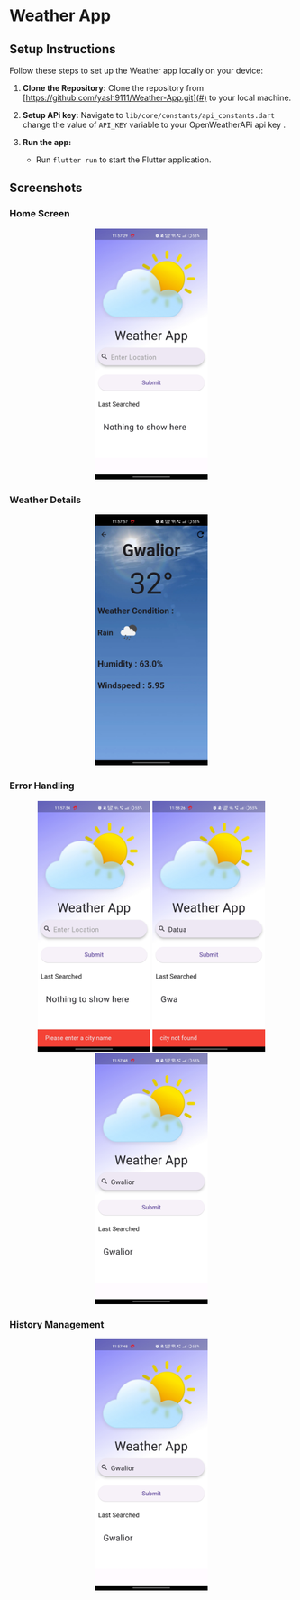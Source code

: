# Weather App



## Setup Instructions

Follow these steps to set up the Weather app locally on your device:

1. **Clone the Repository:** Clone the  repository from [https://github.com/yash9111/Weather-App.git](#) to your local machine.

2. **Setup APi key:** Navigate to `lib/core/constants/api_constants.dart` change the value of `API_KEY` variable to your OpenWeatherAPi api key . 

3. **Run the app:**
   - Run `flutter run` to start the Flutter  application.





## Screenshots 
### Home Screen 
<div align=center>

<img src="Scrrenshots/4.jpg" width = "200" />

</div>

### Weather Details
<div align=center>

<img src="Scrrenshots/5.jpg" width = "200" />
</div>

### Error Handling

<div align=center>

<img src="Scrrenshots/1.jpg" width = "200" />
<img src="Scrrenshots/2.jpg" width = "200" />
<img src="Scrrenshots/3.jpg" width = "200" />
</div>

### History Management

<div align=center>


<img src="Scrrenshots/3.jpg" width = "200" />
</div>

